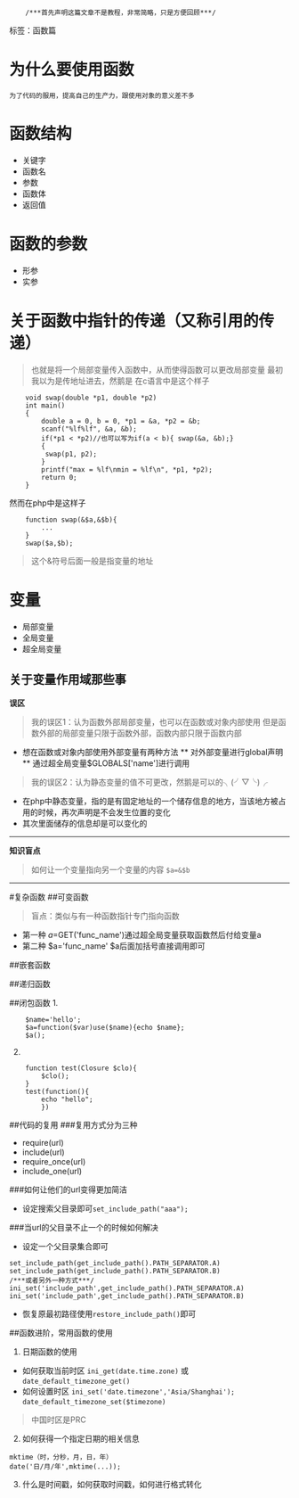 ```
	/***首先声明这篇文章不是教程，非常简略，只是方便回顾***/
```
标签：函数篇
# 为什么要使用函数
	为了代码的服用，提高自己的生产力，跟使用对象的意义差不多
# 函数结构 

* 关键字 
* 函数名
* 参数
* 函数体
* 返回值

# 函数的参数

* 形参
* 实参

# 关于函数中指针的传递（又称引用的传递）

> 也就是将一个局部变量传入函数中，从而使得函数可以更改局部变量
> 最初我以为是传地址进去，然鹅是
在c语言中是这个样子
```
	void swap(double *p1, double *p2) 
	int main()
	{
    	double a = 0, b = 0, *p1 = &a, *p2 = &b;
    	scanf("%lf%lf", &a, &b);
    	if(*p1 < *p2)//也可以写为if(a < b){ swap(&a, &b);}
    	{
       	 swap(p1, p2);   
    	}   
    	printf("max = %lf\nmin = %lf\n", *p1, *p2);
    	return 0;
	} 
```
然而在php中是这样子
```
	function swap(&$a,&$b){
		...
	}
	swap($a,$b);
```
> 这个&符号后面一般是指变量的地址
# 变量
*	局部变量 
*	全局变量
*	超全局变量
## 关于变量作用域那些事

**误区**
> 我的误区1：认为函数外部局部变量，也可以在函数或对象内部使用
>但是函数外部的局部变量只限于函数外部，函数内部只限于函数内部

* 想在函数或对象内部使用外部变量有两种方法
** 对外部变量进行global声明
** 通过超全局变量$GLOBALS['name']进行调用

> 我的误区2：认为静态变量的值不可更改，然鹅是可以的╮(╯▽╰)╭

* 在php中静态变量，指的是有固定地址的一个储存信息的地方，当该地方被占用的时候，再次声明是不会发生位置的变化
* 其次里面储存的信息却是可以变化的
---
**知识盲点**

> 如何让一个变量指向另一个变量的内容
`$a=&$b`
---
#复杂函数
##可变函数
> 盲点：类似与有一种函数指针专门指向函数

* 第一种 $a=$GET('func_name')通过超全局变量获取函数然后付给变量a
* 第二种 $a='func_name' $a后面加括号直接调用即可

##嵌套函数

##递归函数

##闭包函数
1. 
```
	$name='hello';
	$a=function($var)use($name){echo $name};
    $a();
```

2. 
```
    function test(Closure $clo){
    	$clo();
    }
    test(function(){
    	echo "hello";
    	})
```

##代码的复用
###复用方式分为三种
* require(url)
* include(url)
* require_once(url)
* include_one(url)

###如何让他们的url变得更加简洁
* 设定搜索父目录即可`set_include_path("aaa");`

###当url的父目录不止一个的时候如何解决
* 设定一个父目录集合即可
```
set_include_path(get_include_path().PATH_SEPARATOR.A)
set_include_path(get_include_path().PATH_SEPARATOR.B)
/***或者另外一种方式***/
ini_set('include_path',get_include_path().PATH_SEPARATOR.A)
ini_set('include_path',get_include_path().PATH_SEPARATOR.B)
```
* 恢复原最初路径使用`restore_include_path()`即可

##函数进阶，常用函数的使用
1. 日期函数的使用
* 如何获取当前时区
`ini_get(date.time.zone)`
或
`date_default_timezone_get()`
* 如何设置时区
`ini_set('date.timezone','Asia/Shanghai');`
`date_default_timezone_set($timezone)`

>中国时区是PRC

2. 如何获得一个指定日期的相关信息
```
mktime（时，分秒，月，日，年）
date('日/月/年',mktime(...));
```
3. 什么是时间戳，如何获取时间戳，如何进行格式转化





